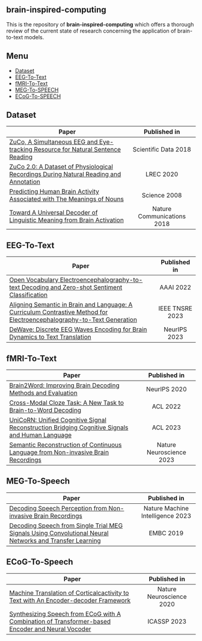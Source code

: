 ## brain-inspired-computing
This is the repository of **brain-inspired-computing** which offers a thorough review of the current state of research concerning the application of brain-to-text models.
## Menu
- [Dataset](#dataset)
- [EEG-To-Text](#eeg-to-text)
- [fMRI-To-Text](#fmri-to-text)
- [MEG-To-SPEECH](#meg-to-speech)
- [ECoG-To-SPEECH](#ecog-to-speech)
<!-- - [CogniVal](#cognival) -->


## Dataset
|Paper|Published in|
|---|:---:|
|[ZuCo, A Simultaneous EEG and Eye-tracking Resource for Natural Sentence Reading](http://arxiv.org/abs/1405.4053v2)|Scientific Data 2018|
|[ZuCo 2.0: A Dataset of Physiological Recordings During Natural Reading and Annotation](https://aclanthology.org/2020.lrec-1.18)|LREC 2020|
|[Predicting Human Brain Activity Associated with The Meanings of Nouns](https://www.science.org/doi/10.1126/science.1152876)|Science 2008|
|[Toward A Universal Decoder of Linguistic Meaning from Brain Activation](https://www.nature.com/articles/s41467-018-03068-4)|Nature Communications 2018|

## EEG-To-Text
|Paper|Published in|
|---|:---:|
|[Open Vocabulary Electroencephalography-to-text Decoding and Zero-shot Sentiment Classification](https://ojs.aaai.org/index.php/AAAI/article/view/20472)|AAAI 2022|
|[Aligning Semantic in Brain and Language: A Curriculum Contrastive Method for Electroencephalography-to-Text Generation](https://ieeexplore.ieee.org/document/10248031)|IEEE TNSRE 2023|
|[DeWave: Discrete EEG Waves Encoding for Brain Dynamics to Text Translation](https://arxiv.org/abs/2309.14030)|NeurIPS 2023|

## fMRI-To-Text
|Paper|Published in|
|---|:---:|
|[Brain2Word: Improving Brain Decoding Methods and Evaluation](https://nips.cc/virtual/2020/20629)|NeurIPS 2020|
|[Cross-Modal Cloze Task: A New Task to Brain-to-Word Decoding](https://aclanthology.org/2022.findings-acl.54)|ACL 2022|
|[UniCoRN: Unified Cognitive Signal Reconstruction Bridging Cognitive Signals and Human Language](https://aclanthology.org/2023.acl-long.741/)|ACL 2023|
|[Semantic Reconstruction of Continuous Language from Non-invasive Brain Recordings](https://www.biorxiv.org/content/10.1101/2022.09.29.509744v1)|Nature Neuroscience 2023|

## MEG-To-Speech
|Paper|Published in|
|---|:---:|
|[Decoding Speech Perception from Non-invasive Brain Recordings](https://www.nature.com/articles/s42256-023-00714-5)|Nature Machine Intelligence 2023|
|[Decoding Speech from Single Trial MEG Signals Using Convolutional Neural Networks and Transfer Learning](https://ieeexplore.ieee.org/document/8857874)|EMBC 2019|

## ECoG-To-Speech
|Paper|Published in|
|---|:---:|
|[Machine Translation of Corticalcactivity to Text with An Encoder-decoder Framework](https://www.biorxiv.org/content/10.1101/708206v1)|Nature Neuroscience 2020|
|[Synthesizing Speech from ECoG with A Combination of Transformer-based Encoder and Neural Vocoder](https://ieeexplore.ieee.org/abstract/document/10097004)|ICASSP 2023|

<!-- ## CogniVal
|Paper|Published in|
|---|:---:|
|[CogniVal: A Framework for Cognitive Word Embedding Evaluation](https://www.biorxiv.org/content/10.1101/708206v1)|Nature Neuroscience 2020| -->

